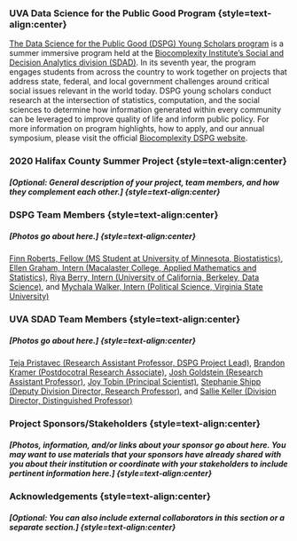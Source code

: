 ### UVA Data Science for the Public Good Program {style=text-align:center}

[The Data Science for the Public Good (DSPG) Young Scholars program](https://biocomplexity.virginia.edu/social-decision-analytics/dspg-program) is a summer immersive program held at the [Biocomplexity Institute’s Social and Decision Analytics division (SDAD)](https://biocomplexity.virginia.edu/social-decision-analytics). In its seventh year, the program engages students from across the country to work together on projects that address state, federal, and local government challenges around critical social issues relevant in the world today. DSPG young scholars conduct research at the intersection of statistics, computation, and the social sciences to determine how information generated within every community can be leveraged to improve quality of life and inform public policy. For more information on program highlights, how to apply, and our annual symposium, please visit the official [Biocomplexity DSPG website]((https://biocomplexity.virginia.edu/social-decision-analytics/dspg-program)).

### 2020 Halifax County Summer Project {style=text-align:center}

##### [Optional: General description of your project, team members, and how they complement each other.] {style=text-align:center}

### DSPG Team Members {style=text-align:center}

##### [Photos go about here.] {style=text-align:center}

[Finn Roberts, Fellow (MS Student at University of Minnesota, Biostatistics)](https://github.com/robe2037), [Ellen Graham, Intern (Macalaster College, Applied Mathematics and Statistics)](https://github.com/grahamammal), [Riya Berry, Intern (University of California, Berkeley, Data Science)](https://github.com/), and [Mychala Walker, Intern (Political Science, Virginia State University)](https://github.com/mew4kc)

### UVA SDAD Team Members {style=text-align:center}

##### [Photos go about here.] {style=text-align:center} 

[Teja Pristavec (Research Assistant Professor, DSPG Project Lead)](https://biocomplexity.virginia.edu/teja-pristavec), [Brandon Kramer (Postdocotral Research Associate)](https://biocomplexity.virginia.edu/brandon-kramer), [Josh Goldstein (Research Assistant Professor)](https://biocomplexity.virginia.edu/joshua-goldstein), [Joy Tobin (Principal Scientist)](https://biocomplexity.virginia.edu/joy-tobin), [Stephanie Shipp (Deputy Division Director, Research Professor)](https://biocomplexity.virginia.edu/stephanie-shipp), and [Sallie Keller (Division Director, Distinguished Professor)](https://biocomplexity.virginia.edu/sallie-keller)

### Project Sponsors/Stakeholders {style=text-align:center}

##### [Photos, information, and/or links about your sponsor go about here. You may want to use materials that your sponsors have already shared with you about their institution or coordinate with your stakeholders to include pertinent information here.] {style=text-align:center}

### Acknowledgements {style=text-align:center}

##### [Optional: You can also include external collaborators in this section or a separate section.] {style=text-align:center}